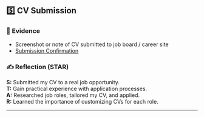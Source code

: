 ## 5️⃣ CV Submission

### 📌 Evidence
- Screenshot or note of CV submitted to job board / career site
- [Submission Confirmation](link-to-evidence)

### ✍️ Reflection (STAR)
**S:** Submitted my CV to a real job opportunity.  
**T:** Gain practical experience with application processes.  
**A:** Researched job roles, tailored my CV, and applied.  
**R:** Learned the importance of customizing CVs for each role.

---
